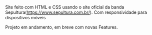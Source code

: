 Site feito com HTML e CSS usando o site oficial da banda Sepultura(https://www.sepultura.com.br/). Com responsividade para dispositivos móveis

Projeto em andamento, em breve com novas Features.
